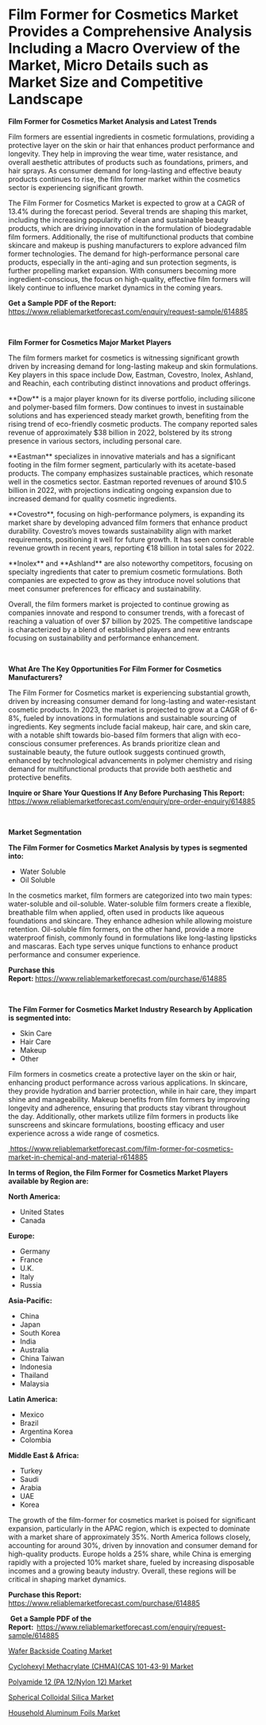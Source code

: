 <p><h1>Film Former for Cosmetics Market Provides a Comprehensive Analysis Including a Macro Overview of the Market, Micro Details such as Market Size and Competitive Landscape</h1></p><p><strong>Film Former for Cosmetics Market Analysis and Latest Trends</strong></p>
<p><p>Film formers are essential ingredients in cosmetic formulations, providing a protective layer on the skin or hair that enhances product performance and longevity. They help in improving the wear time, water resistance, and overall aesthetic attributes of products such as foundations, primers, and hair sprays. As consumer demand for long-lasting and effective beauty products continues to rise, the film former market within the cosmetics sector is experiencing significant growth.</p><p>The Film Former for Cosmetics Market is expected to grow at a CAGR of 13.4% during the forecast period. Several trends are shaping this market, including the increasing popularity of clean and sustainable beauty products, which are driving innovation in the formulation of biodegradable film formers. Additionally, the rise of multifunctional products that combine skincare and makeup is pushing manufacturers to explore advanced film former technologies. The demand for high-performance personal care products, especially in the anti-aging and sun protection segments, is further propelling market expansion. With consumers becoming more ingredient-conscious, the focus on high-quality, effective film formers will likely continue to influence market dynamics in the coming years.</p></p>
<p><strong>Get a Sample PDF of the Report:&nbsp;</strong> <a href="https://www.reliablemarketforecast.com/enquiry/request-sample/614885?utm_campaign=1110&utm_medium=2&utm_source=Github&utm_content=ia&utm_term=24032025&utm_id=film-former-for-cosmetics">https://www.reliablemarketforecast.com/enquiry/request-sample/614885</a></p>
<p>&nbsp;</p>
<p><strong>Film Former for Cosmetics Major Market Players</strong></p>
<p><p>The film formers market for cosmetics is witnessing significant growth driven by increasing demand for long-lasting makeup and skin formulations. Key players in this space include Dow, Eastman, Covestro, Inolex, Ashland, and Reachin, each contributing distinct innovations and product offerings.</p><p>**Dow** is a major player known for its diverse portfolio, including silicone and polymer-based film formers. Dow continues to invest in sustainable solutions and has experienced steady market growth, benefiting from the rising trend of eco-friendly cosmetic products. The company reported sales revenue of approximately $38 billion in 2022, bolstered by its strong presence in various sectors, including personal care.</p><p>**Eastman** specializes in innovative materials and has a significant footing in the film former segment, particularly with its acetate-based products. The company emphasizes sustainable practices, which resonate well in the cosmetics sector. Eastman reported revenues of around $10.5 billion in 2022, with projections indicating ongoing expansion due to increased demand for quality cosmetic ingredients.</p><p>**Covestro**, focusing on high-performance polymers, is expanding its market share by developing advanced film formers that enhance product durability. Covestro’s moves towards sustainability align with market requirements, positioning it well for future growth. It has seen considerable revenue growth in recent years, reporting €18 billion in total sales for 2022.</p><p>**Inolex** and **Ashland** are also noteworthy competitors, focusing on specialty ingredients that cater to premium cosmetic formulations. Both companies are expected to grow as they introduce novel solutions that meet consumer preferences for efficacy and sustainability.</p><p>Overall, the film formers market is projected to continue growing as companies innovate and respond to consumer trends, with a forecast of reaching a valuation of over $7 billion by 2025. The competitive landscape is characterized by a blend of established players and new entrants focusing on sustainability and performance enhancement.</p></p>
<p>&nbsp;</p>
<p><strong>What Are The Key Opportunities For Film Former for Cosmetics Manufacturers?</strong></p>
<p><p>The Film Former for Cosmetics market is experiencing substantial growth, driven by increasing consumer demand for long-lasting and water-resistant cosmetic products. In 2023, the market is projected to grow at a CAGR of 6-8%, fueled by innovations in formulations and sustainable sourcing of ingredients. Key segments include facial makeup, hair care, and skin care, with a notable shift towards bio-based film formers that align with eco-conscious consumer preferences. As brands prioritize clean and sustainable beauty, the future outlook suggests continued growth, enhanced by technological advancements in polymer chemistry and rising demand for multifunctional products that provide both aesthetic and protective benefits.</p></p>
<p><strong>Inquire or Share Your Questions If Any Before Purchasing This Report:</strong> <a href="https://www.reliablemarketforecast.com/enquiry/pre-order-enquiry/614885?utm_campaign=1110&utm_medium=2&utm_source=Github&utm_content=ia&utm_term=24032025&utm_id=film-former-for-cosmetics">https://www.reliablemarketforecast.com/enquiry/pre-order-enquiry/614885</a></p>
<p>&nbsp;</p>
<p><strong>Market Segmentation</strong></p>
<p><strong>The Film Former for Cosmetics Market Analysis by types is segmented into:</strong></p>
<p><ul><li>Water Soluble</li><li>Oil Soluble</li></ul></p>
<p><p>In the cosmetics market, film formers are categorized into two main types: water-soluble and oil-soluble. Water-soluble film formers create a flexible, breathable film when applied, often used in products like aqueous foundations and skincare. They enhance adhesion while allowing moisture retention. Oil-soluble film formers, on the other hand, provide a more waterproof finish, commonly found in formulations like long-lasting lipsticks and mascaras. Each type serves unique functions to enhance product performance and consumer experience.</p></p>
<p><strong>Purchase this Report:&nbsp;</strong><a href="https://www.reliablemarketforecast.com/purchase/614885?utm_campaign=1110&utm_medium=2&utm_source=Github&utm_content=ia&utm_term=24032025&utm_id=film-former-for-cosmetics">https://www.reliablemarketforecast.com/purchase/614885</a></p>
<p>&nbsp;</p>
<p><strong>The Film Former for Cosmetics Market Industry Research by Application is segmented into:</strong></p>
<p><ul><li>Skin Care</li><li>Hair Care</li><li>Makeup</li><li>Other</li></ul></p>
<p><p>Film formers in cosmetics create a protective layer on the skin or hair, enhancing product performance across various applications. In skincare, they provide hydration and barrier protection, while in hair care, they impart shine and manageability. Makeup benefits from film formers by improving longevity and adherence, ensuring that products stay vibrant throughout the day. Additionally, other markets utilize film formers in products like sunscreens and skincare formulations, boosting efficacy and user experience across a wide range of cosmetics.</p></p>
<p><a href="https://www.reliablemarketforecast.com/film-former-for-cosmetics-market-in-chemical-and-material-r614885?utm_campaign=1110&utm_medium=2&utm_source=Github&utm_content=ia&utm_term=24032025&utm_id=film-former-for-cosmetics">&nbsp;https://www.reliablemarketforecast.com/film-former-for-cosmetics-market-in-chemical-and-material-r614885</a></p>
<p><strong>In terms of Region, the Film Former for Cosmetics Market Players available by Region are:</strong></p>
<p>
    <p> <strong> North America: </strong>
        <ul>
            <li>United States</li>
            <li>Canada</li>
        </ul>
        </p> 
    <p> <strong> Europe: </strong>
        <ul>
            <li>Germany</li>
            <li>France</li>
            <li>U.K.</li>
            <li>Italy</li>
            <li>Russia</li>
        </ul>
        </p> 
    <p> <strong> Asia-Pacific: </strong>
        <ul>
            <li>China</li>
            <li>Japan</li>
            <li>South Korea</li>
            <li>India</li>
            <li>Australia</li>
            <li>China Taiwan</li>
            <li>Indonesia</li>
            <li>Thailand</li>
            <li>Malaysia</li>
        </ul>
        </p> 
    <p> <strong> Latin America: </strong>
        <ul>
            <li>Mexico</li>
            <li>Brazil</li>
            <li>Argentina Korea</li>
            <li>Colombia</li>
        </ul>
        </p> 
    <p> <strong> Middle East & Africa: </strong>
        <ul>
            <li>Turkey</li>
            <li>Saudi</li>
            <li>Arabia</li>
            <li>UAE</li>
            <li>Korea</li>
        </ul>
    </p>
    </p>
<p><p>The growth of the film-former for cosmetics market is poised for significant expansion, particularly in the APAC region, which is expected to dominate with a market share of approximately 35%. North America follows closely, accounting for around 30%, driven by innovation and consumer demand for high-quality products. Europe holds a 25% share, while China is emerging rapidly with a projected 10% market share, fueled by increasing disposable incomes and a growing beauty industry. Overall, these regions will be critical in shaping market dynamics.</p></p>
<p><strong>Purchase this Report: </strong><a href="https://www.reliablemarketforecast.com/purchase/614885?utm_campaign=1110&utm_medium=2&utm_source=Github&utm_content=ia&utm_term=24032025&utm_id=film-former-for-cosmetics">https://www.reliablemarketforecast.com/purchase/614885</a></p>
<p>&nbsp;<strong>Get a Sample PDF of the Report:&nbsp;&nbsp;</strong><a href="https://www.reliablemarketforecast.com/enquiry/request-sample/614885?utm_campaign=1110&utm_medium=2&utm_source=Github&utm_content=ia&utm_term=24032025&utm_id=film-former-for-cosmetics">https://www.reliablemarketforecast.com/enquiry/request-sample/614885</a></p>
<p><strong></strong></p>
<p><p><a href="https://github.com/ftnlewins/Market-Research-Report-List-1/blob/main/wafer-backside-coating-market.md?utm_campaign=1110&utm_medium=2&utm_source=Github&utm_content=ia&utm_term=24032025&utm_id=film-former-for-cosmetics">Wafer Backside Coating Market</a></p><p><a href="https://github.com/tyreinhssan/Market-Research-Report-List-1/blob/main/cyclohexyl-methacrylate-chmacas-101-43-9-market.md?utm_campaign=1110&utm_medium=2&utm_source=Github&utm_content=ia&utm_term=24032025&utm_id=film-former-for-cosmetics">Cyclohexyl Methacrylate (CHMA)(CAS 101-43-9) Market</a></p><p><a href="https://github.com/barlevsebako/Market-Research-Report-List-1/blob/main/polyamide-12-pa-12nylon-12-market.md?utm_campaign=1110&utm_medium=2&utm_source=Github&utm_content=ia&utm_term=24032025&utm_id=film-former-for-cosmetics">Polyamide 12 (PA 12/Nylon 12) Market</a></p><p><a href="https://github.com/hiwatchucuy/Market-Research-Report-List-1/blob/main/spherical-colloidal-silica-market.md?utm_campaign=1110&utm_medium=2&utm_source=Github&utm_content=ia&utm_term=24032025&utm_id=film-former-for-cosmetics">Spherical Colloidal Silica Market</a></p><p><a href="https://github.com/aertsfecto0h/Market-Research-Report-List-1/blob/main/household-aluminum-foils-market.md?utm_campaign=1110&utm_medium=2&utm_source=Github&utm_content=ia&utm_term=24032025&utm_id=film-former-for-cosmetics">Household Aluminum Foils Market</a></p></p>